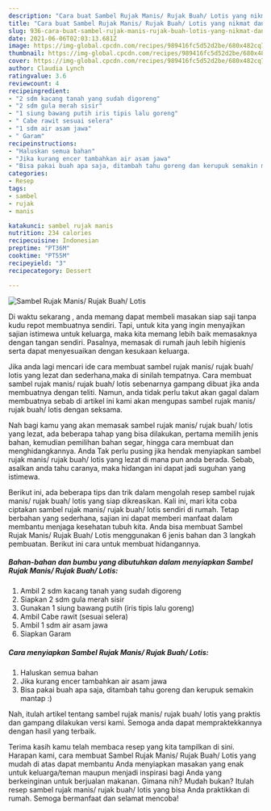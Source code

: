 ```yaml
---
description: "Cara buat Sambel Rujak Manis/ Rujak Buah/ Lotis yang nikmat dan Mudah Dibuat"
title: "Cara buat Sambel Rujak Manis/ Rujak Buah/ Lotis yang nikmat dan Mudah Dibuat"
slug: 936-cara-buat-sambel-rujak-manis-rujak-buah-lotis-yang-nikmat-dan-mudah-dibuat
date: 2021-06-06T02:03:13.681Z
image: https://img-global.cpcdn.com/recipes/989416fc5d52d2be/680x482cq70/sambel-rujak-manis-rujak-buah-lotis-foto-resep-utama.jpg
thumbnail: https://img-global.cpcdn.com/recipes/989416fc5d52d2be/680x482cq70/sambel-rujak-manis-rujak-buah-lotis-foto-resep-utama.jpg
cover: https://img-global.cpcdn.com/recipes/989416fc5d52d2be/680x482cq70/sambel-rujak-manis-rujak-buah-lotis-foto-resep-utama.jpg
author: Claudia Lynch
ratingvalue: 3.6
reviewcount: 4
recipeingredient:
- "2 sdm kacang tanah yang sudah digoreng"
- "2 sdm gula merah sisir"
- "1 siung bawang putih iris tipis lalu goreng"
- " Cabe rawit sesuai selera"
- "1 sdm air asam jawa"
- " Garam"
recipeinstructions:
- "Haluskan semua bahan"
- "Jika kurang encer tambahkan air asam jawa"
- "Bisa pakai buah apa saja, ditambah tahu goreng dan kerupuk semakin mantap :)"
categories:
- Resep
tags:
- sambel
- rujak
- manis

katakunci: sambel rujak manis 
nutrition: 234 calories
recipecuisine: Indonesian
preptime: "PT36M"
cooktime: "PT55M"
recipeyield: "3"
recipecategory: Dessert

---
```



![Sambel Rujak Manis/ Rujak Buah/ Lotis](https://img-global.cpcdn.com/recipes/989416fc5d52d2be/680x482cq70/sambel-rujak-manis-rujak-buah-lotis-foto-resep-utama.jpg)

Di waktu  sekarang , anda memang dapat membeli masakan siap saji tanpa kudu repot membuatnya sendiri. Tapi, untuk kita yang ingin menyajikan sajian istimewa untuk keluarga, maka kita memang lebih baik memasaknya dengan tangan sendiri. Pasalnya, memasak di rumah jauh lebih higienis serta dapat menyesuaikan dengan kesukaan keluarga.

Jika anda lagi mencari ide cara membuat sambel rujak manis/ rujak buah/ lotis yang lezat dan sederhana,maka di sinilah tempatnya. Cara membuat sambel rujak manis/ rujak buah/ lotis  sebenarnya gampang dibuat jika anda membuatnya dengan teliti. Namun, anda tidak perlu takut akan gagal dalam membuatnya 
sebab di artikel ini kami akan mengupas sambel rujak manis/ rujak buah/ lotis dengan seksama.  



Nah bagi kamu yang akan memasak sambel rujak manis/ rujak buah/ lotis yang lezat, ada beberapa tahap yang bisa dilakukan, pertama memilih jenis bahan, kemudian pemilihan bahan segar, hingga cara membuat dan menghidangkannya. Anda Tak perlu pusing jika hendak menyiapkan sambel rujak manis/ rujak buah/ lotis yang lezat di mana pun anda berada. Sebab, asalkan anda  tahu caranya, maka hidangan ini dapat jadi suguhan yang istimewa.

Berikut ini, ada beberapa tips dan trik dalam mengolah resep sambel rujak manis/ rujak buah/ lotis yang siap dikreasikan. Kali ini, mari kita coba ciptakan sambel rujak manis/ rujak buah/ lotis sendiri di rumah. Tetap berbahan yang sederhana, sajian ini dapat memberi manfaat dalam membantu menjaga kesehatan tubuh kita. Anda bisa membuat Sambel Rujak Manis/ Rujak Buah/ Lotis menggunakan 6 jenis bahan dan 3 langkah pembuatan. Berikut ini cara untuk membuat hidangannya.

<!--inarticleads1-->

##### Bahan-bahan dan bumbu yang dibutuhkan dalam menyiapkan Sambel Rujak Manis/ Rujak Buah/ Lotis:

1. Ambil 2 sdm kacang tanah yang sudah digoreng
1. Siapkan 2 sdm gula merah sisir
1. Gunakan 1 siung bawang putih (iris tipis lalu goreng)
1. Ambil  Cabe rawit (sesuai selera)
1. Ambil 1 sdm air asam jawa
1. Siapkan  Garam




<!--inarticleads2-->

##### Cara menyiapkan Sambel Rujak Manis/ Rujak Buah/ Lotis:

1. Haluskan semua bahan
1. Jika kurang encer tambahkan air asam jawa
1. Bisa pakai buah apa saja, ditambah tahu goreng dan kerupuk semakin mantap :)




Nah, itulah artikel tentang  sambel rujak manis/ rujak buah/ lotis  yang praktis dan gampang dilakukan versi kami. Semoga anda dapat mempraktekkannya dengan hasil yang terbaik. 

Terima kasih kamu telah membaca resep yang kita tampilkan di sini. Harapan kami, cara membuat  Sambel Rujak Manis/ Rujak Buah/ Lotis yang mudah di atas dapat membantu Anda menyiapkan masakan yang enak untuk keluarga/teman maupun menjadi inspirasi bagi Anda yang berkeinginan untuk berjualan makanan. Gimana nih? Mudah bukan? Itulah resep sambel rujak manis/ rujak buah/ lotis yang bisa Anda praktikkan di rumah. Semoga bermanfaat dan selamat mencoba!

